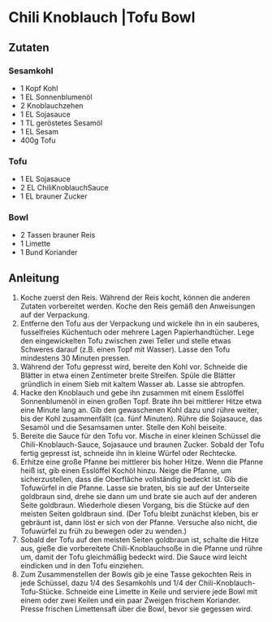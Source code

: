 # Chili Knoblauch |Tofu Bowl
## Zutaten
### Sesamkohl
- 1 Kopf Kohl
- 1 EL Sonnenblumenöl
- 2 Knoblauchzehen
- 1 EL Sojasauce
- 1 TL geröstetes Sesamöl
- 1 EL Sesam
- 400g Tofu

### Tofu
- 1 EL Sojasauce
- 2 EL ChiliKnoblauchSauce
- 1 EL brauner Zucker

### Bowl
- 2 Tassen brauner Reis
- 1 Limette
- 1 Bund Koriander

## Anleitung
1. Koche zuerst den Reis. Während der Reis kocht, können die anderen Zutaten vorbereitet werden. Koche den Reis gemäß den Anweisungen auf der Verpackung.
2. Entferne den Tofu aus der Verpackung und wickele ihn in ein sauberes, fusselfreies Küchentuch oder mehrere Lagen Papierhandtücher. Lege den eingewickelten Tofu zwischen zwei Teller und stelle etwas Schweres darauf (z.B. einen Topf mit Wasser). Lasse den Tofu mindestens 30 Minuten pressen.
3. Während der Tofu gepresst wird, bereite den Kohl vor. Schneide die Blätter in etwa einen Zentimeter breite Streifen. Spüle die Blätter gründlich in einem Sieb mit kaltem Wasser ab. Lasse sie abtropfen.
4. Hacke den Knoblauch und gebe ihn zusammen mit einem Esslöffel Sonnenblumenöl in einen großen Topf. Brate ihn bei mittlerer Hitze etwa eine Minute lang an. Gib den gewaschenen Kohl dazu und rühre weiter, bis der Kohl zusammenfällt (ca. fünf Minuten). Rühre die Sojasauce, das Sesamöl und die Sesamsamen unter. Stelle den Kohl beiseite.
5. Bereite die Sauce für den Tofu vor. Mische in einer kleinen Schüssel die Chili-Knoblauch-Sauce, Sojasauce und braunen Zucker. Sobald der Tofu fertig gepresst ist, schneide ihn in kleine Würfel oder Rechtecke.
6. Erhitze eine große Pfanne bei mittlerer bis hoher Hitze. Wenn die Pfanne heiß ist, gib einen Esslöffel Kochöl hinzu. Neige die Pfanne, um sicherzustellen, dass die Oberfläche vollständig bedeckt ist. Gib die Tofuwürfel in die Pfanne. Lasse sie braten, bis sie auf der Unterseite goldbraun sind, drehe sie dann um und brate sie auch auf der anderen Seite goldbraun. Wiederhole diesen Vorgang, bis die Stücke auf den meisten Seiten goldbraun sind. (Der Tofu bleibt zunächst kleben, bis er gebräunt ist, dann löst er sich von der Pfanne. Versuche also nicht, die Tofuwürfel zu früh zu bewegen oder zu wenden.)
7. Sobald der Tofu auf den meisten Seiten goldbraun ist, schalte die Hitze aus, gieße die vorbereitete Chili-Knoblauchsoße in die Pfanne und rühre um, damit der Tofu gleichmäßig bedeckt wird. Die Sauce wird leicht eindicken und in den Tofu einziehen.
8. Zum Zusammenstellen der Bowls gib je eine Tasse gekochten Reis in jede Schüssel, dazu 1/4 des Sesamkohls und 1/4 der Chili-Knoblauch-Tofu-Stücke. Schneide eine Limette in Keile und serviere jede Bowl mit einem oder zwei Keilen und ein paar Zweigen frischem Koriander. Presse frischen Limettensaft über die Bowl, bevor sie gegessen wird.
